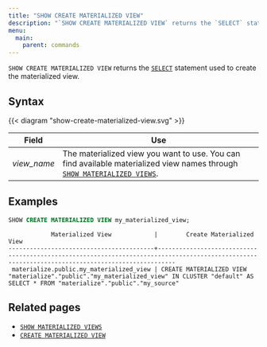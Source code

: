 ```yaml
---
title: "SHOW CREATE MATERIALIZED VIEW"
description: "`SHOW CREATE MATERIALIZED VIEW` returns the `SELECT` statement used to create the materialized view."
menu:
  main:
    parent: commands
---
```


`SHOW CREATE MATERIALIZED VIEW` returns the [`SELECT`](../select) statement used to create the materialized view.

## Syntax

{{< diagram "show-create-materialized-view.svg" >}}

Field | Use
------|-----
_view&lowbar;name_ | The materialized view you want to use. You can find available materialized view names through [`SHOW MATERIALIZED VIEWS`](../show-materialized-views).

## Examples

```sql
SHOW CREATE MATERIALIZED VIEW my_materialized_view;
```
```nofmt
            Materialized View            |        Create Materialized View
-----------------------------------------+-------------------------------------------------------------------------------------------------------------------------------------------------
 materialize.public.my_materialized_view | CREATE MATERIALIZED VIEW "materialize"."public"."my_materialized_view" IN CLUSTER "default" AS SELECT * FROM "materialize"."public"."my_source"
```

## Related pages

- [`SHOW MATERIALIZED VIEWS`](../show-materialized-views)
- [`CREATE MATERIALIZED VIEW`](../create-materialized-view)
